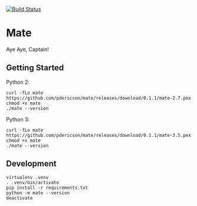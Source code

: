 [![Build Status](https://travis-ci.org/pdericson/mate.svg?branch=master)](https://travis-ci.org/pdericson/mate)

# Mate

Aye Aye, Captain!

## Getting Started

Python 2:

```
curl -fLo mate https://github.com/pdericson/mate/releases/download/0.1.1/mate-2.7.pex
chmod +x mate
./mate --version
```

Python 3:

```
curl -fLo mate https://github.com/pdericson/mate/releases/download/0.1.1/mate-3.5.pex
chmod +x mate
./mate --version
```

## Development

```
virtualenv .venv
. .venv/bin/activate
pip install -r requirements.txt
python -m mate --version
deactivate
```
